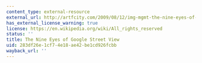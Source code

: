```yaml
---
content_type: external-resource
external_url: http://artfcity.com/2009/08/12/img-mgmt-the-nine-eyes-of-google-street-view/
has_external_license_warning: true
license: https://en.wikipedia.org/wiki/All_rights_reserved
status: ''
title: The Nine Eyes of Google Street View
uid: 283df26e-1cf7-4e18-ae42-be1cd926fcbb
wayback_url: ''
---
```

